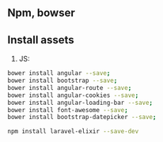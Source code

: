 ## Npm, bowser
## Install assets
1. JS:
```bash
bower install angular --save;
bower install bootstrap --save;
bower install angular-route --save;
bower install angular-cookies --save;
bower install angular-loading-bar --save;
bower install font-awesome --save;
bower install bootstrap-datepicker --save;
```

```bash
npm install laravel-elixir --save-dev
```